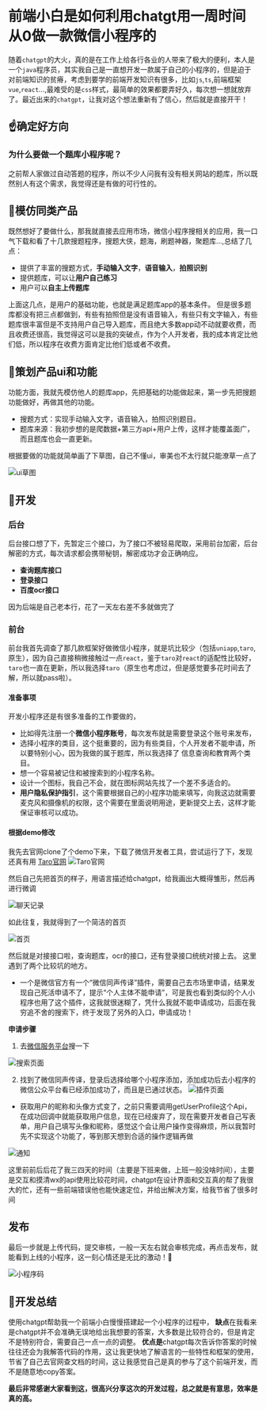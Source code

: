 # 前端小白是如何利用chatgt用一周时间从0做一款微信小程序的

随着`chatgpt`的大火，真的是在工作上给各行各业的人带来了极大的便利，本人是一个`java`程序员，其实我自己是一直想开发一款属于自己的小程序的，但是迫于对前端知识的贫瘠，考虑到要学的前端开发知识有很多，比如`js`,`ts`,前端框架`vue`,`react`...,最难受的是`css`样式，最简单的效果都要弄好久，每次想一想就放弃了。最近出来的`chatgpt`，让我对这个想法重新有了信心，然后就是直接开干！

## ☝确定好方向
### 为什么要做一个题库小程序呢？
之前帮人家做过自动答题的程序，所以不少人问我有没有相关网站的题库，所以既然别人有这个需求，我觉得还是有做的可行性的。

## 🚌模仿同类产品
既然想好了要做什么，那我就直接去应用市场，微信小程序搜相关的应用，我一口气下载和看了十几款搜题程序，搜题大侠，题海，刷题神器，聚题库...,总结了几点：
- 提供了丰富的搜题方式，**手动输入文字**，**语音输入**，**拍照识别**
- 提供题库，可以让**用户自己练习**
- 用户可以**自主上传题库**

上面这几点，是用户的基础功能，也就是满足题库app的基本条件。
但是很多题库都没有把三点都做到，有些有拍照但是没有语音输入，有些只有文字输入，有些题库很丰富但是不支持用户自己导入题库，而且绝大多数app动不动就要收费，而且收费还很高，我觉得这可以是我的突破点，作为个人开发者，我的成本肯定比他们低，所以程序在收费方面肯定比他们低或者不收费。


## 🤔策划产品ui和功能

功能方面，我就先模仿他人的题库app，先把基础的功能做起来，第一步先把搜题功能做好，再做其他的功能。
- 搜题方式：实现手动输入文字，语音输入，拍照识别题目。
- 题库来源：我初步想的是爬数据+第三方api+用户上传，这样才能覆盖面广，而且题库也会一直更新。

根据要做的功能就简单画了下草图，自己不懂ui，审美也不太行就只能潦草一点了

![ui草图](https://img.ggball.top/picGo/20230430121936.png)


## 🥊开发

### 后台
后台接口想了下，先暂定三个接口，为了接口不被轻易爬取，采用前台加密，后台解密的方式，每次请求都会携带秘钥，解密成功才会正确响应。

- **查询题库接口**
- **登录接口**
- **百度ocr接口**

因为后端是自己老本行，花了一天左右差不多就做完了

### 前台

前台我首先调查了那几款框架好做微信小程序，就是坑比较少（包括`uniapp`,`taro`,原生），因为自己直接稍微接触过一点`react`，鉴于`taro`对`react`的适配性比较好，`taro`也一直在更新，所以我选择`taro`（原生也考虑过，但是感觉要多花时间去了解，所以就pass啦）。

#### 准备事项
开发小程序还是有很多准备的工作要做的，
- 比如得先注册一个**微信小程序账号**，每次发布就是需要登录这个账号来发布，
- 选择小程序的类目，这个挺重要的，因为有些类目，个人开发者不能申请，所以要特别小心，因为我做的属于题库，所以我选择了 信息查询和教育两个类目。
- 想一个容易被记住和被搜索到的小程序名称。
- 设计一个图标，我自己不会，就在图标网站先找了一个差不多适合的。
- **用户隐私保护指引**，这个需要根据自己的小程序功能来填写，向我这边就需要麦克风和摄像机的权限，这个需要在里面说明用途，更新提交上去，这样才能保证审核可以成功。

#### 根据demo修改
我先去官网clone了个demo下来，下载了微信开发者工具，尝试运行了下，发现还真有用
[Taro官网](https://docs.taro.zone/docs/GETTING-STARTED)
![Taro官网](https://img.ggball.top/picGo/20230501013311.png)

然后自己先把首页的样子，用语言描述给chatgpt，给我画出大概得雏形，然后再进行微调

![聊天记录](https://img.ggball.top/picGo/20230501021605.png)

如此往复，我就得到了一个简洁的首页

![首页](https://img.ggball.top/picGo/20230501014903.png)

然后就是对接接口啦，查询题库，ocr的接口，还有登录接口统统对接上去。
这里遇到了两个比较坑的地方。
- 一个是微信官方有一个“微信同声传译”插件，需要自己去市场里申请，结果发现自己死活申请不了，提示“个人主体不能申请”，可是我也看到类似的个人小程序也用了这个插件，这我就很迷糊了，凭什么我就不能申请成功，后面在我穷追不舍的搜索下，终于发现了另外的入口，申请成功！
   
**申请步骤**

1. 去[微信服务平台](https://fuwu.weixin.qq.com/search?tab=3&type=&serviceType=3&page=1#search-page)搜一下

![搜索页面](https://img.ggball.top/picGo/20230501020326.png)

2.  找到了微信同声传译，登录后选择给哪个小程序添加，添加成功后去小程序的微信公众平台看已经添加成功了，而且是已通过状态。
![插件页面](https://img.ggball.top/picGo/20230501020338.png)

 
- 获取用户的昵称和头像方式变了，之前只需要调用getUserProfile这个Api，在成功回调中就能获取用户信息，现在已经废弃了，现在需要开发者自己写表单，用户自己填写头像和昵称，感觉这个会让用户操作变得麻烦，所以我暂时先不实现这个功能了，等到那天想到合适的操作逻辑再做
  
![通知](https://img.ggball.top/picGo/20230501020633.png)

这里前前后后花了我三四天的时间（主要是下班来做，上班一般没啥时间），主要是交互和摸清wx的api使用比较花时间，chatgpt在设计界面和交互真的帮了我很大的忙，还有一些前端错误他也能快速定位，并给出解决方案，给我节省了很多时间
## 发布
最后一步就是上传代码，提交审核，一般一天左右就会审核完成，再点击发布，就能看到上线的小程序，这一刻心情还是无比的激动！🥰

![小程序码](https://img.ggball.top/picGo/gh_bd27f49d575e_258.jpg)

## 🚧开发总结
使用chatgpt帮助我一个前端小白慢慢搭建起一个小程序的过程中，
**缺点**在我看来是chatgpt并不会准确无误地给出我想要的答案，大多数是比较符合的，但是肯定不是特别符合，需要自己一点一点的调整。
**优点是**chatgpt每次告诉你答案的时候往往还会为我解答代码的作用，这让我更快地了解语言的一些特性和框架的使用，节省了自己去官网查文档的时间，这让我感觉自己是真的参与了这个前端开发，而不是随意地copy答案。

**最后非常感谢大家看到这，很高兴分享这次的开发过程，总之就是有意思，效率是真的高。**
